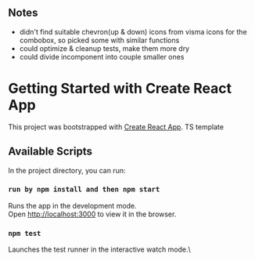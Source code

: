 ## Notes

- didn't find suitable chevron(up & down) icons from visma icons for the combobox, so picked some with similar functions
- could optimize & cleanup tests, make them more dry
- could divide incomponent into couple smaller ones

# Getting Started with Create React App

This project was bootstrapped with [Create React App](https://github.com/facebook/create-react-app). TS template

## Available Scripts

In the project directory, you can run:

### `run by npm install and then npm start`

Runs the app in the development mode.\
Open [http://localhost:3000](http://localhost:3000) to view it in the browser.

### `npm test`

Launches the test runner in the interactive watch mode.\
